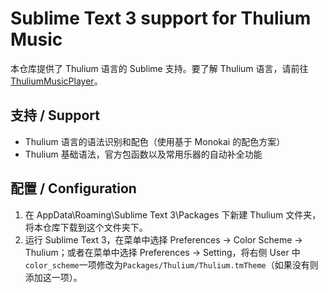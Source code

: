 # Sublime Text 3 support for Thulium Music

本仓库提供了 Thulium 语言的 Sublime 支持。要了解 Thulium 语言，请前往[ThuliumMusicPlayer](https://github.com/obstudio/ThuliumMusicPlayer-WL)。

## 支持 / Support
- Thulium 语言的语法识别和配色（使用基于 Monokai 的配色方案）
- Thulium 基础语法，官方包函数以及常用乐器的自动补全功能

## 配置 / Configuration

1. 在 AppData\Roaming\Sublime Text 3\Packages 下新建 Thulium 文件夹，将本仓库下载到这个文件夹下。
2. 运行 Sublime Text 3，在菜单中选择 Preferences -> Color Scheme -> Thulium；或者在菜单中选择 Preferences -> Setting，将右侧 User 中`color_scheme`一项修改为`Packages/Thulium/Thulium.tmTheme`（如果没有则添加这一项）。



